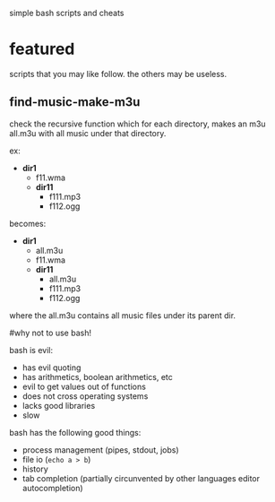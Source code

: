 simple bash scripts and cheats 

# featured

scripts that you may like follow. the others may be useless.

## find-music-make-m3u
  
check the recursive function which for each directory, makes an m3u all.m3u with all music under that directory.

ex:

* **dir1**
    * f11.wma
    * **dir11**
        * f111.mp3
        * f112.ogg

becomes:

* **dir1**
    * all.m3u
    * f11.wma
    * **dir11**
        * all.m3u
        * f111.mp3
        * f112.ogg

where the all.m3u contains all music files under its parent dir.

#why not to use bash!

bash is evil:

- has evil quoting
- has arithmetics, boolean arithmetics, etc
- evil to get values out of functions
- does not cross operating systems
- lacks good libraries
- slow

bash has the following good things:

- process management (pipes, stdout, jobs)
- file io (`echo a > b`)
- history
- tab completion (partially circunvented by other languages editor autocompletion)
